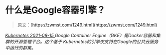 <!--yml
category: 未分类
date: 0001-01-01 00:00:00
--->

# 什么是Google容器引擎？

> 原文：[https://zwmst.com/1249.html](https://zwmst.com/1249.html)

   [ *Kubernetes* ](https://zwmst.com/kubernetes)*[ <time datetime="2021-08-15T10:52:09+08:00"> 2021-08-15 </time> ](https://zwmst.com/1249.html)  Google Container Engine（GKE）是Docker容器和集群的开源管理平台。这个基于 Kubernetes的引擎仅支持在Google的公共云服务中运行的群集。*